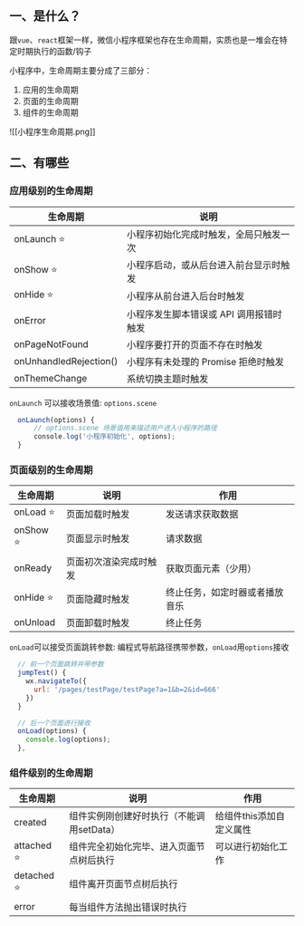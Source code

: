 ## 一、是什么？

跟`vue`、`react`框架一样，微信小程序框架也存在生命周期，实质也是一堆会在特定时期执行的函数/钩子

小程序中，生命周期主要分成了三部分：
1. 应用的生命周期
2. 页面的生命周期
3. 组件的生命周期

![[小程序生命周期.png]]
## 二、有哪些
### 应用级别的生命周期

|生命周期|说明|
|---|---|
|onLaunch ⭐️|小程序初始化完成时触发，全局只触发一次|
|onShow ⭐️|小程序启动，或从后台进入前台显示时触发|
|onHide ⭐️|小程序从前台进入后台时触发|
|onError|小程序发生脚本错误或 API 调用报错时触发|
|onPageNotFound|小程序要打开的页面不存在时触发|
|onUnhandledRejection()|小程序有未处理的 Promise 拒绝时触发|
|onThemeChange|系统切换主题时触发|

`onLaunch` 可以接收场景值: `options.scene`
```js
  onLaunch(options) {
	  // options.scene 场景值用来描述用户进入小程序的路径
	  console.log('小程序初始化', options);
  }
```

### 页面级别的生命周期

|生命周期|说明|作用|
|---|---|---|
|onLoad ⭐️|页面加载时触发|发送请求获取数据|
|onShow ⭐️|页面显示时触发|请求数据|
|onReady|页面初次渲染完成时触发|获取页面元素（少用）|
|onHide ⭐️|页面隐藏时触发|终止任务，如定时器或者播放音乐|
|onUnload|页面卸载时触发|终止任务|

`onLoad`可以接受页面跳转参数: 编程式导航路径携带参数，`onLoad`用`options`接收
```js
  // 前一个页面跳转并带参数
  jumpTest() {
    wx.navigateTo({
      url: '/pages/testPage/testPage?a=1&b=2&id=666'
    })
  }

  // 后一个页面进行接收
  onLoad(options) {
    console.log(options);
  },
```

### 组件级别的生命周期

|生命周期|说明|作用|
|---|---|---|
|created|组件实例刚创建好时执行（不能调用setData）|给组件this添加自定义属性
|attached ⭐️|组件完全初始化完毕、进入页面节点树后执行|可以进行初始化工作
|detached ⭐️|组件离开页面节点树后执行|
|error|每当组件方法抛出错误时执行|
